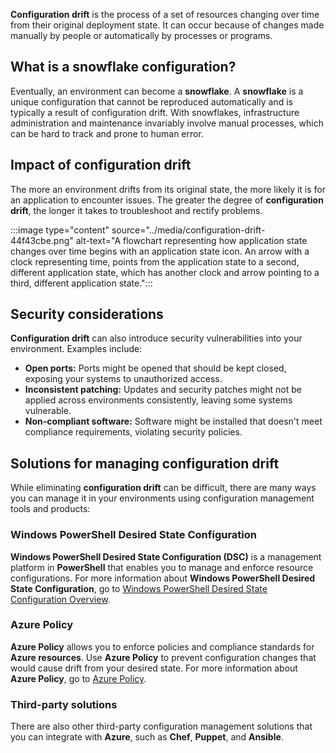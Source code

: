 **Configuration drift** is the process of a set of resources changing over time from their original deployment state. It can occur because of changes made manually by people or automatically by processes or programs.

## What is a snowflake configuration?

Eventually, an environment can become a **snowflake**. A **snowflake** is a unique configuration that cannot be reproduced automatically and is typically a result of configuration drift. With snowflakes, infrastructure administration and maintenance invariably involve manual processes, which can be hard to track and prone to human error.

## Impact of configuration drift

The more an environment drifts from its original state, the more likely it is for an application to encounter issues. The greater the degree of **configuration drift**, the longer it takes to troubleshoot and rectify problems.

:::image type="content" source="../media/configuration-drift-44f43cbe.png" alt-text="A flowchart representing how application state changes over time begins with an application state icon. An arrow with a clock representing time, points from the application state to a second, different application state, which has another clock and arrow pointing to a third, different application state.":::

## Security considerations

**Configuration drift** can also introduce security vulnerabilities into your environment. Examples include:

- **Open ports:** Ports might be opened that should be kept closed, exposing your systems to unauthorized access.
- **Inconsistent patching:** Updates and security patches might not be applied across environments consistently, leaving some systems vulnerable.
- **Non-compliant software:** Software might be installed that doesn't meet compliance requirements, violating security policies.

## Solutions for managing configuration drift

While eliminating **configuration drift** can be difficult, there are many ways you can manage it in your environments using configuration management tools and products:

### Windows PowerShell Desired State Configuration

**Windows PowerShell Desired State Configuration (DSC)** is a management platform in **PowerShell** that enables you to manage and enforce resource configurations. For more information about **Windows PowerShell Desired State Configuration**, go to [Windows PowerShell Desired State Configuration Overview](/powershell/scripting/dsc/overview).

### Azure Policy

**Azure Policy** allows you to enforce policies and compliance standards for **Azure resources**. Use **Azure Policy** to prevent configuration changes that would cause drift from your desired state. For more information about **Azure Policy**, go to [Azure Policy](https://azure.microsoft.com/services/azure-policy/).

### Third-party solutions

There are also other third-party configuration management solutions that you can integrate with **Azure**, such as **Chef**, **Puppet**, and **Ansible**.
